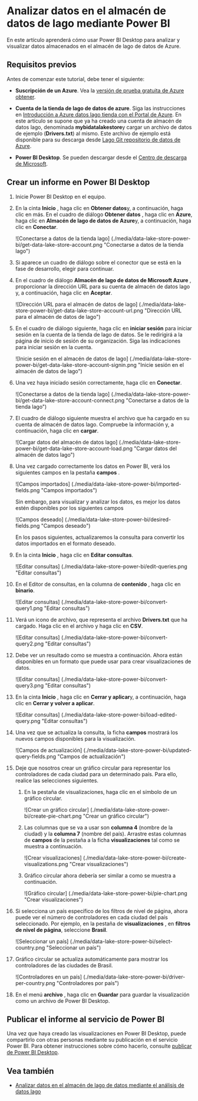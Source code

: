 <properties
   pageTitle="Analizar datos en el almacén de datos de lago mediante Power BI | Microsoft Azure"
   description="Usar Power BI para analizar los datos almacenados en el almacén de lago de datos de Azure"
   services="data-lake-store" 
   documentationCenter=""
   authors="nitinme"
   manager="jhubbard"
   editor="cgronlun"/>

<tags
   ms.service="data-lake-store"
   ms.devlang="na"
   ms.topic="article"
   ms.tgt_pltfrm="na"
   ms.workload="big-data"
   ms.date="10/05/2016"
   ms.author="nitinme"/>

# <a name="analyze-data-in-data-lake-store-by-using-power-bi"></a>Analizar datos en el almacén de datos de lago mediante Power BI

En este artículo aprenderá cómo usar Power BI Desktop para analizar y visualizar datos almacenados en el almacén de lago de datos de Azure.

## <a name="prerequisites"></a>Requisitos previos

Antes de comenzar este tutorial, debe tener el siguiente:

- **Suscripción de un Azure**. Vea la [versión de prueba gratuita de Azure obtener](https://azure.microsoft.com/pricing/free-trial/).

- **Cuenta de la tienda de lago de datos de azure**. Siga las instrucciones en [Introducción a Azure datos lago tienda con el Portal de Azure](data-lake-store-get-started-portal.md). En este artículo se supone que ya ha creado una cuenta de almacén de datos lago, denominada **mybidatalakestore**y cargar un archivo de datos de ejemplo (**Drivers.txt**) al mismo. Este archivo de ejemplo está disponible para su descarga desde [Lago Git repositorio de datos de Azure](https://github.com/Azure/usql/tree/master/Examples/Samples/Data/AmbulanceData/Drivers.txt).

- **Power BI Desktop**. Se pueden descargar desde el [Centro de descarga de Microsoft](https://www.microsoft.com/en-us/download/details.aspx?id=45331). 


## <a name="create-a-report-in-power-bi-desktop"></a>Crear un informe en Power BI Desktop

1. Inicie Power BI Desktop en el equipo.

2. En la cinta **Inicio** , haga clic en **Obtener datos**y, a continuación, haga clic en más. En el cuadro de diálogo **Obtener datos** , haga clic en **Azure**, haga clic en **Almacén de lago de datos de Azure**y, a continuación, haga clic en **Conectar**.

    ![Conectarse a datos de la tienda lago] (./media/data-lake-store-power-bi/get-data-lake-store-account.png "Conectarse a datos de la tienda lago")

3. Si aparece un cuadro de diálogo sobre el conector que se está en la fase de desarrollo, elegir para continuar.

4. En el cuadro de diálogo **Almacén de lago de datos de Microsoft Azure** , proporcionar la dirección URL para su cuenta de almacén de datos lago y, a continuación, haga clic en **Aceptar**.

    ![Dirección URL para el almacén de datos de lago] (./media/data-lake-store-power-bi/get-data-lake-store-account-url.png "Dirección URL para el almacén de datos de lago")

5. En el cuadro de diálogo siguiente, haga clic en **iniciar sesión** para iniciar sesión en la cuenta de la tienda de lago de datos. Se le redirigirá a la página de inicio de sesión de su organización. Siga las indicaciones para iniciar sesión en la cuenta.

    ![Inicie sesión en el almacén de datos de lago] (./media/data-lake-store-power-bi/get-data-lake-store-account-signin.png "Inicie sesión en el almacén de datos de lago")

6. Una vez haya iniciado sesión correctamente, haga clic en **Conectar**.

    ![Conectarse a datos de la tienda lago] (./media/data-lake-store-power-bi/get-data-lake-store-account-connect.png "Conectarse a datos de la tienda lago")

7. El cuadro de diálogo siguiente muestra el archivo que ha cargado en su cuenta de almacén de datos lago. Compruebe la información y, a continuación, haga clic en **cargar**.

    ![Cargar datos del almacén de datos lago] (./media/data-lake-store-power-bi/get-data-lake-store-account-load.png "Cargar datos del almacén de datos lago")

8. Una vez cargado correctamente los datos en Power BI, verá los siguientes campos en la pestaña **campos** .

    ![Campos importados] (./media/data-lake-store-power-bi/imported-fields.png "Campos importados")

    Sin embargo, para visualizar y analizar los datos, es mejor los datos estén disponibles por los siguientes campos

    ![Campos deseado] (./media/data-lake-store-power-bi/desired-fields.png "Campos deseado")

    En los pasos siguientes, actualizaremos la consulta para convertir los datos importados en el formato deseado.

9. En la cinta **Inicio** , haga clic en **Editar consultas**.

    ![Editar consultas] (./media/data-lake-store-power-bi/edit-queries.png "Editar consultas")

10. En el Editor de consultas, en la columna de **contenido** , haga clic en **binario**.

    ![Editar consultas] (./media/data-lake-store-power-bi/convert-query1.png "Editar consultas")

11. Verá un icono de archivo, que representa el archivo **Drivers.txt** que ha cargado. Haga clic en el archivo y haga clic en **CSV**.  

    ![Editar consultas] (./media/data-lake-store-power-bi/convert-query2.png "Editar consultas")

12. Debe ver un resultado como se muestra a continuación. Ahora están disponibles en un formato que puede usar para crear visualizaciones de datos.

    ![Editar consultas] (./media/data-lake-store-power-bi/convert-query3.png "Editar consultas")

13. En la cinta **Inicio** , haga clic en **Cerrar y aplicar**y, a continuación, haga clic en **Cerrar y volver a aplicar**.

    ![Editar consultas] (./media/data-lake-store-power-bi/load-edited-query.png "Editar consultas")

14. Una vez que se actualiza la consulta, la ficha **campos** mostrará los nuevos campos disponibles para la visualización.

    ![Campos de actualización] (./media/data-lake-store-power-bi/updated-query-fields.png "Campos de actualización")

15. Deje que nosotros crear un gráfico circular para representar los controladores de cada ciudad para un determinado país. Para ello, realice las selecciones siguientes.

    1. En la pestaña de visualizaciones, haga clic en el símbolo de un gráfico circular.

        ![Crear un gráfico circular] (./media/data-lake-store-power-bi/create-pie-chart.png "Crear un gráfico circular")

    2. Las columnas que se va a usar son **columna 4** (nombre de la ciudad) y la **columna 7** (nombre del país). Arrastre estas columnas de **campos** de la pestaña a la ficha **visualizaciones** tal como se muestra a continuación.

        ![Crear visualizaciones] (./media/data-lake-store-power-bi/create-visualizations.png "Crear visualizaciones")

    3. Gráfico circular ahora debería ser similar a como se muestra a continuación.

        ![Gráfico circular] (./media/data-lake-store-power-bi/pie-chart.png "Crear visualizaciones")

16. Si selecciona un país específico de los filtros de nivel de página, ahora puede ver el número de controladores en cada ciudad del país seleccionado. Por ejemplo, en la pestaña de **visualizaciones** , en **filtros de nivel de página**, seleccione **Brasil**.

    ![Seleccionar un país] (./media/data-lake-store-power-bi/select-country.png "Seleccionar un país")

17. Gráfico circular se actualiza automáticamente para mostrar los controladores de las ciudades de Brasil.

    ![Controladores en un país] (./media/data-lake-store-power-bi/driver-per-country.png "Controladores por país")

18. En el menú **archivo** , haga clic en **Guardar** para guardar la visualización como un archivo de Power BI Desktop.

## <a name="publish-report-to-power-bi-service"></a>Publicar el informe al servicio de Power BI

Una vez que haya creado las visualizaciones en Power BI Desktop, puede compartirlo con otras personas mediante su publicación en el servicio Power BI. Para obtener instrucciones sobre cómo hacerlo, consulte [publicar de Power BI Desktop](https://powerbi.microsoft.com/documentation/powerbi-desktop-upload-desktop-files/).

## <a name="see-also"></a>Vea también

* [Analizar datos en el almacén de lago de datos mediante el análisis de datos lago](../data-lake-analytics/data-lake-analytics-get-started-portal.md)
